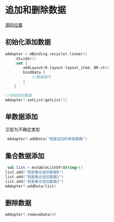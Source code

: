 # 追加和删除数据

[源码位置](../app/src/main/java/com/abner/list/data/DataActivity.kt)

## 初始化添加数据

```kotlin
mAdapter = mBinding.recycler.linear()
    .divider()
    .set {
        addLayout(R.layout.layout_item, BR.str)
        bindData {
            //数据操作
        }
    }

//初始添加数据
mAdapter?.setList(getList())
```

## 单数据添加

泛型为不确定类型

```kotlin
 mAdapter?.addData("我是追加的单条数据")
```

## 集合数据添加

```kotlin
 val list = mutableListOf<String>()
list.add("我是集合追加数据0")
list.add("我是集合追加数据1")
list.add("我是集合追加数据2")
mAdapter?.addData(list)
```

## 删除数据

```kotlin
mAdapter?.removeData(0)
```